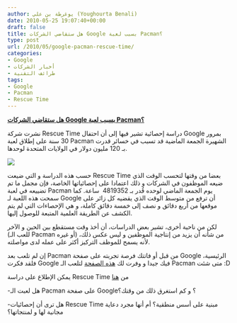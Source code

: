 ```yaml
---
author: يوغرطة بن علي (Youghourta Benali)
date: 2010-05-25 19:07:40+00:00
draft: false
title: هل ستقاضي الشركات Google بسبب لعبة Pacman؟
type: post
url: /2010/05/google-pacman-rescue-time/
categories:
- Google
- أخبار الشركات
- طرائف التقنية
tags:
- Google
- Pacman
- Rescue Time
---
```


[**هل ستقاضي الشركات Google بسبب لعبة Pacman؟**](http://www.it-scoop.com/2010/05/google-pacman-rescue-time/)


نشرت شركة Rescue Time دراسة إحصائية تشير فيها إلى أن احتفال Google بمرور 30 سنة على إطلاق لعبة Pacman الشهيرة الجمعة الماضية قد تسبب في خسائر قدرت بـ 120 مليون دولار في الولايات المتحدة لوحدها.

[![](http://www.it-scoop.com/wp-content/uploads/2010/05/google-pacman.jpg)
](http://www.it-scoop.com/2010/05/Google-Pacman-Rescue-Time)

حسب هذه الدراسة و التي ضيعت Rescue Time بعضا من وقتها لتحسب الوقت الذي ضيعه الموظفون في الشركات و ذلك اعتمادا على إحصائياتها الخاصة، فإن مجمل ما تم تضييعه في لعبة Pacman يوم الجمعة الماضي لوحده قُدر بـ 4819352  ساعة. كما سمحت هذه اللعبة لـ Google أن ترفع من متوسط الوقت الذي يقضيه كل زائر على موقعها من أربع دقائق و نصف إلى خمسة دقائق كاملة، و هي الإحصاءات التي لم يتم الكشف عن الطريقة العلمية المتبعة للوصول إليها.

لكن من ناحية أخرى، تشير بعض الدراسات، أن أخذ وقت مستقطع بين الحين و الآخر (للعب الـ Pacman أو غيره) من شأنه أن يزيد من إنتاجية الموظفين و ليس عكس ذلك، لأنه يسمح للموظف التركيز أكثر على عمله لدى مواصلته.

إن لم تلعب بعد Pacman من قبل أو فاتتك فرصة تجربته على صفحة Google الرئيسية، فلقد فكرت Google فيك جيدا و وفرت لك [هذه الصفحة](http://www.google.com/pacman/) لتلعب الـ Pacman متى شئت :D

يمكن الإطلاع على دراسة Rescue Time من [هنا](http://blog.rescuetime.com/2010/05/24/the-tragic-cost-of-google-pac-man-4-82-million-hours/)

-هل لعبت الـ Pacman على صفحة Google؟ و كم استغرق ذلك من وقتك؟

-هل ترى أن إحصائيات Rescue Time مبنية على أسس منطقية؟ أم أنها مجرد دعاية مجانية لها و لمنتجاتها؟
